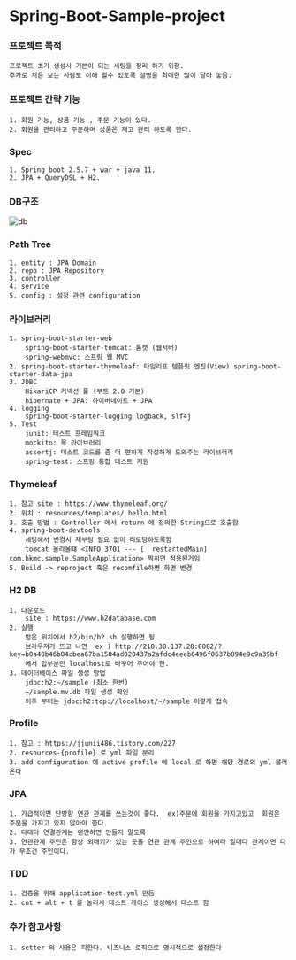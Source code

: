 # Spring-Boot-Sample-project


### 프로젝트 목적
    프로젝트 초기 생성시 기본이 되는 세팅을 정리 하기 위함.
    추가로 처음 보는 사람도 이해 할수 있도록 설명을 최대한 많이 달아 놓음.

### 프로젝트 간략 기능
    1. 회원 기능, 상품 기능 , 주문 기능이 있다.
    2. 회원을 관리하고 주문하며 상품은 재고 관리 하도록 한다.

### Spec
	1. Spring boot 2.5.7 + war + java 11.
    2. JPA + QueryDSL + H2.

### DB구조
![db](https://user-images.githubusercontent.com/98309975/151704961-f7e7bfea-e21c-4351-ad15-d6ea4b860d93.png)

### Path Tree
    1. entity : JPA Domain
    2. repo : JPA Repository
    3. controller
    4. service
    5. config : 설정 관련 configuration

### 라이브러리
    1. spring-boot-starter-web 
        spring-boot-starter-tomcat: 톰캣 (웹서버)
        spring-webmvc: 스프링 웹 MVC
    2. spring-boot-starter-thymeleaf: 타임리프 템플릿 엔진(View) spring-boot-starter-data-jpa
    3. JDBC 
        HikariCP 커넥션 풀 (부트 2.0 기본)
        hibernate + JPA: 하이버네이트 + JPA
    4. logging
        spring-boot-starter-logging logback, slf4j
    5. Test
        junit: 테스트 프레임워크
        mockito: 목 라이브러리
        assertj: 테스트 코드를 좀 더 편하게 작성하게 도와주는 라이브러리 
        spring-test: 스프링 통합 테스트 지원

### Thymeleaf
    1. 참고 site : https://www.thymeleaf.org/
    2. 위치 : resources/templates/ hello.html
    3. 호출 방법 : Controller 에서 return 에 정의한 String으로 호출함
    4. spring-boot-devtools
        세팅해서 변경시 재부팅 필요 없이 리로딩하도록함
        tomcat 올라올떄 <INFO 3701 --- [  restartedMain] com.hkmc.sample.SampleApplication> 찍히면 적용된거임
    5. Build -> reproject 혹은 recomfile하면 화면 변경

### H2 DB
    1. 다운로드
        site : https://www.h2database.com
    2. 실행
        받은 위치에서 h2/bin/h2.sh 실행하면 됨 
        브라우져가 뜨고 나면  ex ) http://218.38.137.28:8082/?key=b0a40b46b84cbea67ba1584ad020437a2afdc4eeeb6496f0637b894e9c9a39bf
        에서 압부분만 localhost로 바꾸어 주어야 한.
    3. 데이터베이스 파일 생성 방법
        jdbc:h2:~/sample (최소 한번)
        ~/sample.mv.db 파일 생성 확인
        이후 부터는 jdbc:h2:tcp://localhost/~/sample 이렇게 접속
        
### Profile
    1. 참고 : https://jjunii486.tistory.com/227
    2. resources-{profile} 로 yml 파일 분리
    3. add configuration 에 active profile 에 local 로 하면 해당 경로의 yml 불러 온다

### JPA 
    1. 가급적이면 단방향 연관 관계를 쓰는것이 좋다.  ex)주문에 회원을 가지고있고  회원은 주문을 가지고 있지 않아야 한다.
    2. 다대다 연결관계는 왠만하면 만들지 말도록
    3. 연관관계 주민은 항상 외래키가 있는 곳을 연관 관계 주인으로 하여라 일대다 관계이면 다가 무조건 주인이다.

### TDD
    1. 검증을 위해 application-test.yml 만듬
    2. cnt + alt + t 를 눌러서 테스트 케이스 생성해서 테스트 함

### 추가 참고사항
    1. setter 의 사용은 피한다. 비즈니스 로직으로 명시적으로 설정한다